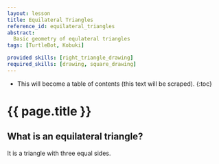 ```yaml
---
layout: lesson
title: Equilateral Triangles
reference_id: equilateral_triangles
abstract:
  Basic geometry of equlateral triangles
tags: [TurtleBot, Kobuki]

provided skills: [right_triangle_drawing]
required_skills: [drawing, square_drawing]
---
```




* This will become a table of contents (this text will be scraped).
{:toc}

# {{ page.title }}

## What is an equilateral triangle? 

It is a triangle with three equal sides. 

